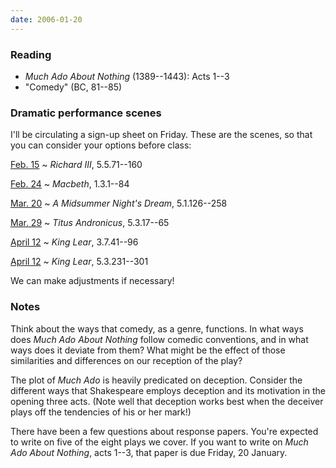 ```yaml
---
date: 2006-01-20
---
```


### Reading

* <cite>Much Ado About Nothing</cite> (1389--1443): Acts 1--3
* "Comedy" (BC, 81--85)

### Dramatic performance scenes

I'll be circulating a sign-up sheet on Friday. These are the scenes, so that you can consider your options before class:

[Feb. 15](#2006-02-15)
  ~ <cite>Richard III</cite>, 5.5.71--160

[Feb. 24](#2006-02-24)
  ~ <cite>Macbeth</cite>, 1.3.1--84

[Mar. 20](#2006-03-20)
  ~ <cite>A Midsummer Night's Dream</cite>, 5.1.126--258

[Mar. 29](#2006-03-29)
  ~ <cite>Titus Andronicus</cite>, 5.3.17--65

[April 12](#2006-04-12)
  ~ <cite>King Lear</cite>, 3.7.41--96

[April 12](#2006-04-12)
  ~ <cite>King Lear</cite>, 5.3.231--301

We can make adjustments if necessary!

### Notes

Think about the ways that comedy, as a genre, functions. In what ways does <cite>Much Ado About Nothing</cite> follow comedic conventions, and in what ways does it deviate from them? What might be the effect of those similarities and differences on our reception of the play?

The plot of <cite>Much Ado</cite> is heavily predicated on deception. Consider the different ways that Shakespeare employs deception and its motivation in the opening three acts. (Note well that deception works best when the deceiver plays off the tendencies of his or her mark!)

There have been a few questions about response papers. You're expected to write on five of the eight plays we cover. If you want to write on <cite>Much Ado About Nothing</cite>, acts 1--3, that paper is due Friday, 20 January.
